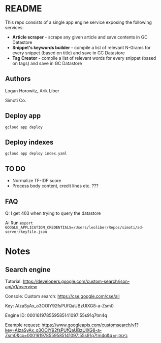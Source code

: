 # README

This repo consists of a single app engine service exposing the following services:

* __Article scraper__ - scrape any given article and save contents in GC Datastore
* __Snippet's keywords builder__ - compile a list of relevant N-Grams for every snippet (based on title) and save in GC Datastore
* __Tag Creator__ - compile a list of relevant words for every snippet (based on tags) and save in GC Datastore

## Authors
Logan Horowitz, Arik Liber

Simoti Co.

## Deploy app

`gcloud app deploy`

## Deploy indexes
`gcloud app deploy index.yaml`

## TO DO

- Normalize TF-IDF score
- Process body content, credit lines etc. ???

## FAQ

Q: I get 403 when trying to query the datastore

A: Run `export GOOGLE_APPLICATION_CREDENTIALS=/Users/leoliber/Repos/simoti/ad-server/keyfile.json`

# Notes

## Search engine

Tutorial: https://developers.google.com/custom-search/json-api/v1/overview

Console: Custom search: https://cse.google.com/cse/all

Key: AIzaSyAx_o3OOlY92fsPUfQaUBzUlXG8-a-Zsm0

Engine ID: 000161978559585141097:55s91q7tm4q

Example request: 
https://www.googleapis.com/customsearch/v1?key=AIzaSyAx_o3OOlY92fsPUfQaUBzUlXG8-a-Zsm0&cx=000161978559585141097:55s91q7tm4q&q=ביטקוין



